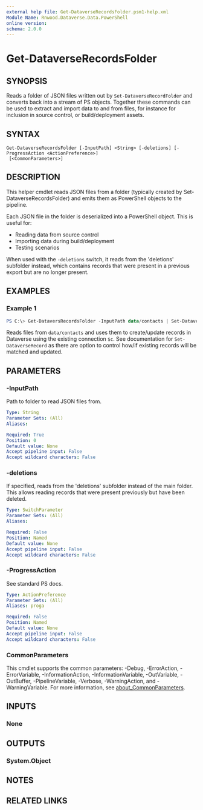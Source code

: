 ```yaml
---
external help file: Get-DataverseRecordsFolder.psm1-help.xml
Module Name: Rnwood.Dataverse.Data.PowerShell
online version:
schema: 2.0.0
---
```


# Get-DataverseRecordsFolder

## SYNOPSIS
Reads a folder of JSON files written out by `Set-DataverseRecordFolder` and converts back into a stream of PS objects.
Together these commands can be used to extract and import data to and from files, for instance for inclusion in source control, or build/deployment assets.

## SYNTAX

```
Get-DataverseRecordsFolder [-InputPath] <String> [-deletions] [-ProgressAction <ActionPreference>]
 [<CommonParameters>]
```

## DESCRIPTION

This helper cmdlet reads JSON files from a folder (typically created by Set-DataverseRecordsFolder) and emits them as PowerShell objects to the pipeline.

Each JSON file in the folder is deserialized into a PowerShell object. This is useful for:
- Reading data from source control
- Importing data during build/deployment
- Testing scenarios

When used with the `-deletions` switch, it reads from the 'deletions' subfolder instead, which contains records that were present in a previous export but are no longer present.

## EXAMPLES

### Example 1
```powershell
PS C:\> Get-DataversRecordsFolder -InputPath data/contacts | Set-DataverseRecord -connection $c
```

Reads files from `data/contacts` and uses them to create/update records in Dataverse using the existing connection `$c`.
See documentation for `Set-DataverseRecord` as there are option to control how/if existing records will be matched and updated.

## PARAMETERS

### -InputPath
Path to folder to read JSON files from.

```yaml
Type: String
Parameter Sets: (All)
Aliases:

Required: True
Position: 0
Default value: None
Accept pipeline input: False
Accept wildcard characters: False
```

### -deletions
If specified, reads from the 'deletions' subfolder instead of the main folder. This allows reading records that were present previously but have been deleted.

```yaml
Type: SwitchParameter
Parameter Sets: (All)
Aliases:

Required: False
Position: Named
Default value: None
Accept pipeline input: False
Accept wildcard characters: False
```

### -ProgressAction
See standard PS docs.

```yaml
Type: ActionPreference
Parameter Sets: (All)
Aliases: proga

Required: False
Position: Named
Default value: None
Accept pipeline input: False
Accept wildcard characters: False
```

### CommonParameters
This cmdlet supports the common parameters: -Debug, -ErrorAction, -ErrorVariable, -InformationAction, -InformationVariable, -OutVariable, -OutBuffer, -PipelineVariable, -Verbose, -WarningAction, and -WarningVariable. For more information, see [about_CommonParameters](http://go.microsoft.com/fwlink/?LinkID=113216).

## INPUTS

### None
## OUTPUTS

### System.Object
## NOTES

## RELATED LINKS
